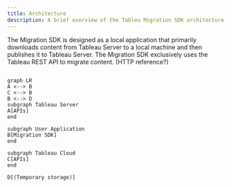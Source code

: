 ```yaml
---
title: Architecture
description: A brief overview of the Tableu Migration SDK architecture.
---
```


The Migration SDK is designed as a local application that primarily downloads content from Tableau Server to a local machine and then publishes it to Tableau Server. The Migration SDK exclusively uses the Tableau REST API to migrate content. (HTTP reference?)

```mermaid

graph LR
A <--> B
C <--> B
B <--> D
subgraph Tableau Server
A[APIs]
end

subgraph User Application
B[Migration SDK]
end

subgraph Tableau Cloud
C[APIs]
end

D[(Temporary storage)]

```
